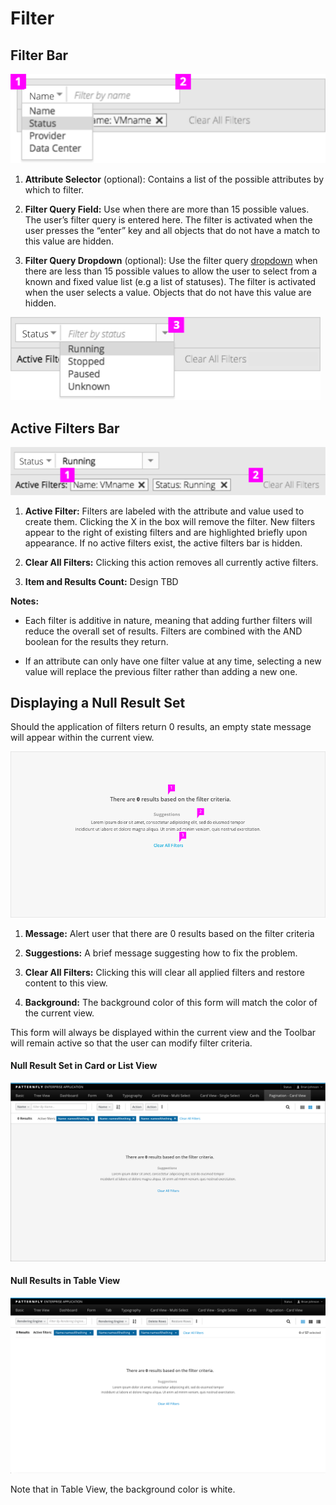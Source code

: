 # Filter

## Filter Bar
![Image highlighting attribute selector](img/filter_bar.png)

  1. **Attribute Selector** (optional): Contains a list of the possible attributes by which to filter.

  1. **Filter Query Field:** Use when there are more than 15 possible values. The user’s filter query is entered here. The filter is activated when the user presses the “enter” key and all objects that do not have a match to this value are hidden.

  1. **Filter Query Dropdown** (optional): Use the filter query [dropdown](http://www.patternfly.org/pattern-library/widgets/#dropdowns "Widgets &#124; PatternFly") when there are less than 15 possible values to allow the user to select from a known and fixed value list (e.g a list of statuses). The filter is activated when the user selects a value. Objects that do not have this value are hidden.

![Image highlighting filter query field](img/filter_bar_2.png)  

## Active Filters Bar

![Title highlighting active filters bar](img/active_filters_bar.png)

1. **Active Filter:** Filters are labeled with the attribute and value used to create them. Clicking the X in the box will remove the filter. New filters appear to the right of existing filters and are highlighted briefly upon appearance. If no active filters exist, the active filters bar is hidden.

1. **Clear All Filters:** Clicking this action removes all currently active filters.

1. **Item and Results Count:** Design TBD

**Notes:**
- Each filter is additive in nature, meaning that adding further filters will reduce the overall set of results. Filters are combined with the AND boolean for the results they return.

- If an attribute can only have one filter value at any time, selecting a new value will replace the previous filter rather than adding a new one.

## Displaying a Null Result Set

Should the application of filters return 0 results, an empty state message will appear within the current view.

![Filter results in empty state](img/filter-empty-design.png)

1. **Message:** Alert user that there are 0 results based on the filter criteria

1. **Suggestions:** A brief message suggesting how to fix the problem.

1. **Clear All Filters:** Clicking this will clear all applied filters and restore content to this view.

1. **Background:** The background color of this form will match the color of the current view.

This form will always be displayed within the current view and the Toolbar will remain active so that the user can modify filter criteria.

#### Null Result Set in Card or List View

![Null results in card view](img/card-filter-empty.png)

#### Null Results in Table View

![Null results in card view](img/table-filter-empty.png)

Note that in Table View, the background color is white.
